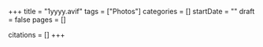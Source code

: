 +++
title = "1yyyy.avif"
tags = ["Photos"]
categories = []
startDate = ""
draft = false
pages = []

citations = []
+++
